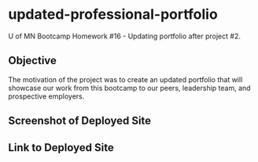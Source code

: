 # updated-professional-portfolio
U of MN Bootcamp Homework #16 - Updating portfolio after project #2.


## Objective
The motivation of the project was to create an updated portfolio that will showcase our work from this bootcamp to our peers, leadership team, and prospective employers.

## Screenshot of Deployed Site




## Link to Deployed Site

